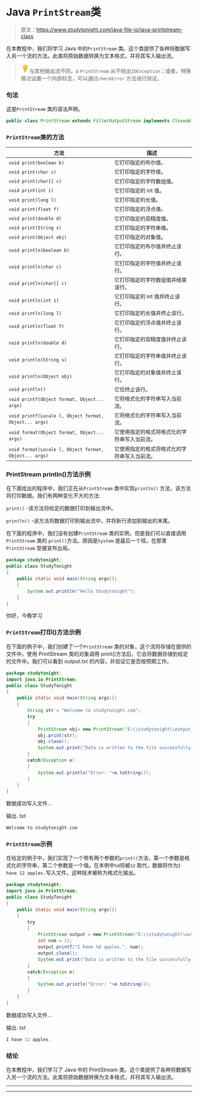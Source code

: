 # Java `PrintStream`类

> 原文：<https://www.studytonight.com/java-file-io/java-printstream-class>

在本教程中，我们将学习 Java 中的`PrintStream` 类。这个类提供了各种将数据写入另一个流的方法。此类将原始数据转换为文本格式，并将其写入输出流。

> ![enlightened](img/bcefbc0bebd753ed2a05f55c0b74d9f0.png "enlightened")与其他输出流不同，a `PrintStream` 从不抛出`IOException`；或者，特殊情况设置一个内部标志，可以通过`checkError` 方法进行测试。

### 句法

这是`PrintStream` 类的语法声明。

```java
public class PrintStream extends FilterOutputStream implements Closeable. Appendable 
```

### `PrintStream`类的方法

| 方法 | 描述 |
| --- | --- |
| `void print(boolean b)` | 它打印指定的布尔值。 |
| `void print(char c)` | 它打印指定的字符值。 |
| `void print(char[] c)` | 它打印指定的字符数组值。 |
| `void print(int i)` | 它打印指定的 int 值。 |
| `void print(long l)` | 它打印指定的长值。 |
| `void print(float f)` | 它打印指定的浮点值。 |
| `void print(double d)` | 它打印指定的双精度值。 |
| `void print(String s)` | 它打印指定的字符串值。 |
| `void print(Object obj)` | 它打印指定的对象值。 |
| `void println(boolean b)` | 它打印指定的布尔值并终止该行。 |
| `void println(char c)` | 它打印指定的字符值并终止该行。 |
| `void println(char[] c)` | 它打印指定的字符数组值并结束该行。 |
| `void println(int i)` | 它打印指定的 int 值并终止该行。 |
| `void println(long l)` | 它打印指定的长值并终止该行。 |
| `void println(float f)` | 它打印指定的浮点值并终止该行。 |
| `void println(double d)` | 它打印指定的双精度值并终止该行。 |
| `void println(String s)` | 它打印指定的字符串值并终止该行。 |
| `void println(Object obj)` | 它打印指定的对象值并终止该行。 |
| `void println()` | 它仅终止该行。 |
| `void printf(Object format, Object... args)` | 它将格式化的字符串写入当前流。 |
| `void printf(Locale l, Object format, Object... args)` | 它将格式化的字符串写入当前流。 |
| `void format(Object format, Object... args)` | 它使用指定的格式将格式化的字符串写入当前流。 |
| `void format(Locale l, Object format, Object... args)` | 它使用指定的格式将格式化的字符串写入当前流。 |

### PrintStream println()方法示例

在下面给出的程序中，我们正在从`PrintStream` 类中实现`println()` 方法，该方法将打印数据。我们有两种变化不大的方法:

`print()` -该方法将给定的数据打印到输出流中。

`println()` -该方法将数据打印到输出流中，并将新行添加到输出的末尾。

在下面的程序中，我们没有创建`PrintStream` 类的实例，但是我们可以直接调用`PrintStream` 类的 `print()`方法。原因是`System` 是最后一个班，在那里`PrintStream` 型被宣布出局。

```java
package studytonight;
public class StudyTonight 
{
	public static void main(String args[])
	{
		System.out.println("Hello Studytonight"); 
	}
}
```

你好，今晚学习

### `PrintStream`打印()方法示例

在下面的例子中，我们创建了一个`PrintStream` 类的对象，这个流将存储在提供的文件中。使用 PrintStream 类的对象调用 print()方法后，它会将数据存储到给定的文件中。我们可以看到 output.txt 的内容，并验证它是否按预期工作。

```java
package studytonight;
import java.io.PrintStream;
public class StudyTonight 
{
	public static void main(String args[])
	{
		String str = "Welcome to studytonight.com";
		try
		{
			PrintStream obj= new PrintStream("E:\\studytonight\\output.txt");
			obj.print(str);
			obj.close();
			System.out.print("Data is written to the file successfully...");
		}
		catch(Exception e)
		{
			System.out.println("Error: "+e.toString());
		}
	}
}
```

数据成功写入文件...

输出. txt

```java
Welcome to studytonight.com
```

### `PrintStream`示例

在给定的例子中，我们实现了一个带有两个参数的`print()`方法，第一个参数是格式化的字符串，第二个参数是一个值。在本例中`%d`将被`12` 取代，数据将作为`I have 12 apples.`写入文件。这种技术被称为格式化输出。

```java
package studytonight;
import java.io.PrintStream;
public class StudyTonight 
{
	public static void main(String args[])
	{
		try
		{
			PrintStream output = new PrintStream("E:\\studytonight\\output.txt");
			int num = 12;
			output.printf("I have %d apples.", num);
			output.close();
			System.out.print("Data is written to the file successfully...");
		}
		catch(Exception e)
		{
			System.out.println("Error: "+e.toString());
		}
	}
}
```

数据成功写入文件...

输出. txt

```java
I have 12 apples.
```

### 结论

在本教程中，我们学习了 Java 中的 PrintStream 类。这个类提供了各种将数据写入另一个流的方法。此类将原始数据转换为文本格式，并将其写入输出流。

* * *

* * *